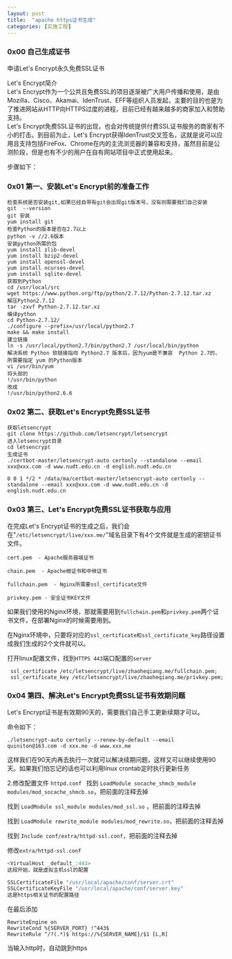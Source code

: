 ```yaml
---
layout: post
title:  "apache https证书生成"
categories: [实施工程]
---
```


### 0x00 自己生成证书  

申请Let's Encrypt永久免费SSL证书  

  Let's Encrypt简介  
Let's Encrypt作为一个公共且免费SSL的项目逐渐被广大用户传播和使用，是由Mozilla、Cisco、Akamai、IdenTrust、EFF等组织人员发起，主要的目的也是为了推进网站从HTTP向HTTPS过度的进程，目前已经有越来越多的商家加入和赞助支持。  
Let's Encrypt免费SSL证书的出现，也会对传统提供付费SSL证书服务的商家有不小的打击。到目前为止，Let's Encrypt获得IdenTrust交叉签名，这就是说可以应用且支持包括FireFox、Chrome在内的主流浏览器的兼容和支持，虽然目前是公测阶段，但是也有不少的用户在自有网站项目中正式使用起来。  

步骤如下：  

### 0x01 第一、安装Let's Encrypt前的准备工作  

```
检查系统是否安装git,如果已经自带有git会出现git版本号，没有则需要我们自己安装  
git  --version   
git 安装  
yum install git  
检查Python的版本是否在2.7以上  
python -v //2.6版本  
安装python所需的包  
yum install zlib-devel  
yum install bzip2-devel  
yum install openssl-devel  
yum install ncurses-devel  
yum install sqlite-devel  
获取到Python  
cd /usr/local/src  
wget https://www.python.org/ftp/python/2.7.12/Python-2.7.12.tar.xz  
解压Python2.7.12  
tar -zxvf Python-2.7.12.tar.xz  
编译python  
cd Python-2.7.12/  
./configure --prefix=/usr/local/python2.7  
make && make install  
建立链接  
ln -s /usr/local/python2.7/bin/python2.7 /usr/local/bin/python  
解决系统 Python 软链接指向 Python2.7 版本后，因为yum是不兼容  Python 2.7的，所需要指定 yum 的Python版本  
vi /usr/bin/yum   
将头部的  
!/usr/bin/python
改成
!/usr/bin/python2.6.6
```  


### 0x02 第二、获取Let's Encrypt免费SSL证书  

 ```
获取letsencrypt  
git clone https://github.com/letsencrypt/letsencrypt  
进入letsencrypt目录  
cd letsencrypt  
生成证书  
./certbot-master/letsencrypt-auto certonly --standalone --email xxx@xxx.com -d www.nudt.edu.cn -d english.nudt.edu.cn  

0 0 1 */2 * /data/ma/certbot-master/letsencrypt-auto certonly --standalone --email xxx@xxx.com -d www.nudt.edu.cn -d english.nudt.edu.cn
```  


### 0x03 第三、Let's Encrypt免费SSL证书获取与应用  
 
在完成Let's Encrypt证书的生成之后，我们会在"`/etc/letsencrypt/live/xxx.me/`"域名目录下有4个文件就是生成的密钥证书文件。  

`cert.pem  - Apache服务器端证书`  

`chain.pem  - Apache根证书和中继证书`  

`fullchain.pem  - Nginx所需要ssl_certificate文件`  

`privkey.pem - 安全证书KEY文件`  

如果我们使用的Nginx环境，那就需要用到`fullchain.pem`和`privkey.pem`两个证书文件，在部署Nginx的时候需要用到。  

在Nginx环境中，只要将对应的`ssl_certificate和ssl_certificate_key`路径设置成我们生成的2个文件就可以。  


打开linux配置文件，找到`HTTPS 443`端口配置的`server`  
```
 ssl_certificate /etc/letsencrypt/live/zhaoheqiang.me/fullchain.pem;  
 ssl_certificate_key /etc/letsencrypt/live/zhaoheqiang.me/privkey.pem;  
```

### 0x04 第四、解决Let's Encrypt免费SSL证书有效期问题  


Let's Encrypt证书是有效期90天的，需要我们自己手工更新续期才可以。  

命令如下：  

 `./letsencrypt-auto certonly --renew-by-default --email quiniton@163.com -d xxx.me -d www.xxx.me`

这样我们在90天内再去执行一次就可以解决续期问题，这样又可以继续使用90天。如果我们怕忘记的话也可以利用linux  crontab定时执行更新任务

2.修改配置文件
`httpd.conf ` 
找到 `LoadModule socache_shmcb_module modules/mod_socache_shmcb.so`，把前面的注释去掉  

找到 `LoadModule ssl_module modules/mod_ssl.so` ，把前面的注释去掉  

找到 `LoadModule rewrite_module modules/mod_rewrite.so`，把前面的注释去掉  


找到 `Include conf/extra/httpd-ssl.conf`，把前面的注释去掉  

修改`extra/httpd-ssl.conf`  
```php
<VirtualHost _default_:443>
这段开始，就是虚拟主机ssl的配置  

SSLCertificateFile "/usr/local/apache/conf/server.crt"  
SSLCertificateKeyFile "/usr/local/apache/conf/server.key"  
这是https相关证书的配置路径
```
在最后添加
```
RewriteEngine on
RewriteCond %{SERVER_PORT} !^443$
RewriteRule ^/?(.*)$ https://%{SERVER_NAME}/$1 [L,R]
```
当输入http时，自动跳到https
